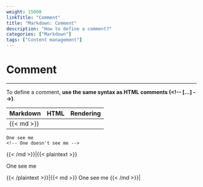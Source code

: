 ```yaml
---
weight: 15000
linkTitle: "Comment"
title: "Markdown: Comment"
description: "How to define a comment?"
categories: ["Markdown"]
tags: ["Content management"]
---
```


# Comment
---

To define a comment, **use the same syntax as HTML comments (\<\!\-\- [...] \-\-\>)**.

| Markdown | HTML | Rendering |
| -------- | ---- | --------- |
|{{< md >}}
```
One see me
<!-- One doesn't see me -->
```
{{< /md >}}|{{< plaintext >}}
<p>One see me<p>
<!-- One doesn't see me -->
{{< /plaintext >}}|{{< md >}}
One see me
<!-- One doesn't see me -->
{{< /md >}}|
